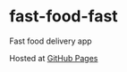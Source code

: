 # fast-food-fast
Fast food delivery app


Hosted at [GitHub Pages](https://ckcreative.github.io/fast-food-fast/UI/)

